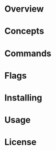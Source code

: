 <!--
 * @Author: kokutas
 * @Email: xxx
 * @Phone: xxx
 * @Date: 2022-04-16 00:46:30
 * @LastEditors: kokutas
 * @LastEditTime: 2022-04-18 01:27:22
 * @FilePath: /vs/README.md
 * @Description: TODO
 * Copyright (c) 2022 by kokutas, All Rights Reserved. 
-->
# Overview
# Concepts
# Commands
# Flags
# Installing
# Usage
# License